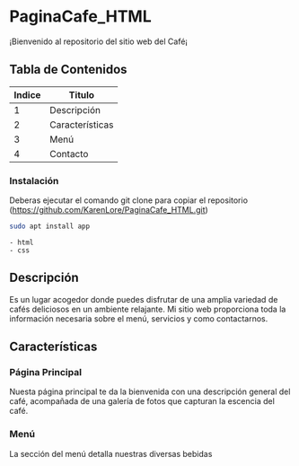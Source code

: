 # PaginaCafe_HTML
¡Bienvenido al repositorio del sitio web del Café¡

## Tabla de Contenidos
| Indice | Titulo |
|--|--|
| 1 | Descripción |
| 2 | Características |
| 3 | Menú |
| 4 | Contacto |

### Instalación
Deberas ejecutar el comando git clone para copiar el repositorio
  (https://github.com/KarenLore/PaginaCafe_HTML.git)

``` bash
sudo apt install app
```

``` Código realizado en:
- html
- css
```

## Descripción
Es un lugar acogedor donde puedes disfrutar de una amplia variedad de cafés deliciosos en un ambiente relajante.
Mi sitio web proporciona toda la información necesaria sobre el menú, servicios y como contactarnos.

## Características
### Página Principal
Nuesta página principal te da la bienvenida con una descripción general del café, acompañada de una galería de fotos que capturan la escencia del café.

### Menú
La sección del menú detalla nuestras diversas bebidas 

